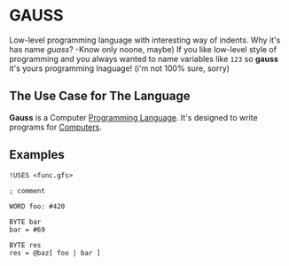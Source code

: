 # GAUSS

Low-level programming language with interesting way of indents. Why it's has name _guass_? -Know only noone, maybe) If you like low-level style of programming and you always wanted to name variables like `123` so __gauss__ it's yours programming lnaguage! (i'm not 100% sure, sorry)

## The Use Case for The Language

__Gauss__ is a Computer [Programming Language](https://en.wikipedia.org/wiki/Programming_language). It's designed to write programs for [Computers](https://en.wikipedia.org/wiki/VComputer).

## Examples 

```gauss
!USES <func.gfs>

; comment

WORD foo: #420

BYTE bar
bar = #69

BYTE res
res = @baz[ foo | bar ]
```

